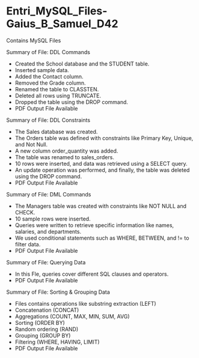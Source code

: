 # Entri_MySQL_Files-Gaius_B_Samuel_D42
Contains MySQL Files 

Summary of File: DDL Commands
- Created the School database and the STUDENT table.
- Inserted sample data.
- Added the Contact column.
- Removed the Grade column.
- Renamed the table to CLASSTEN.
- Deleted all rows using TRUNCATE.
- Dropped the table using the DROP command.
- PDF Output File Available


Summary of File: DDL Constraints
- The Sales database was created.
- The Orders table was defined with constraints like Primary Key, Unique, and Not Null.
- A new column order_quantity was added.
- The table was renamed to sales_orders.
- 10 rows were inserted, and data was retrieved using a SELECT query.
- An update operation was performed, and finally, the table was deleted using the DROP command.
- PDF Output File Available


Summary of File: DML Commands
- The Managers table was created with constraints like NOT NULL and CHECK.
- 10 sample rows were inserted.
- Queries were written to retrieve specific information like names, salaries, and departments.
- We used conditional statements such as WHERE, BETWEEN, and != to filter data.
- PDF Output File Available


Summary of File: Querying Data
- In this Fle, queries cover different SQL clauses and operators.
- PDF Output File Available

Summary of File: Sorting & Grouping Data
- Files contains operations like substring extraction (LEFT)
- Concatenation (CONCAT)
- Aggregations (COUNT, MAX, MIN, SUM, AVG)
- Sorting (ORDER BY)
- Random ordering (RAND)
- Grouping (GROUP BY)
- Filtering (WHERE, HAVING, LIMIT)
- PDF Output File Available

